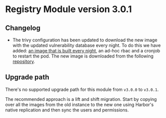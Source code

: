 # Registry Module version 3.0.1

## Changelog
- The trivy configuration has been updated to download the new image with the updated vulnerability database every night. To do this we have added: [an image that is built every night](https://github.com/sighupio/trivy-adapter-photon-offline), an ad-hoc rbac and a cronjob to restart the pod. The new image is downloaded from the following [repository](https://quay.io/repository/sighup/trivy-adapter-photon-offline?tab=tags).

## Upgrade path

There's no supported upgrade path for this module from `v3.0.0` to `v3.0.1`.

The recommended approach is a lift and shift migration. Start by copying over all the images from the old instance to the new one using Harbor's native replication and then sync the users and permissions.
